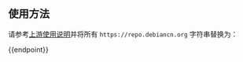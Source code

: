 ## 使用方法

请参考[上游使用说明](https://github.com/debiancn/repo)并将所有 `https://repo.debiancn.org` 字符串替换为：

<tmpl>
{{endpoint}}
</tmpl>
